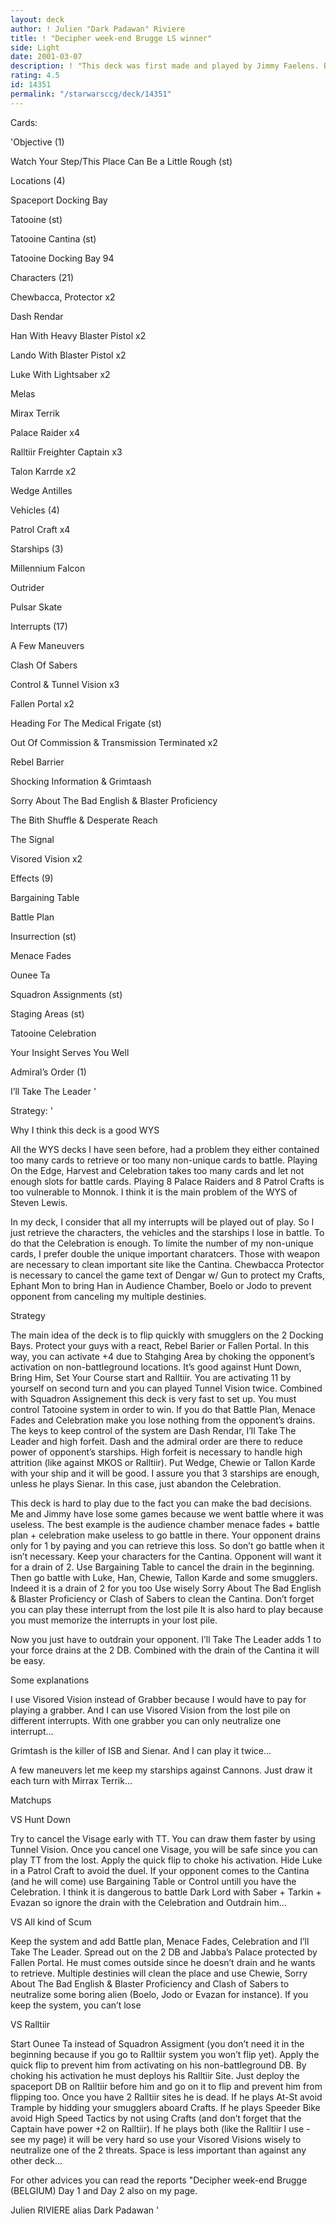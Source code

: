 ```yaml
---
layout: deck
author: ! Julien "Dark Padawan" Riviere
title: ! "Decipher week-end Brugge LS winner"
side: Light
date: 2001-03-07
description: ! "This deck was first made and played by Jimmy Faelens. But he convinced me to work on it with him. Here is the version we both played at Brugge. I am proud to say I beat Bastian Winkelhaus and win the individual on Saturday with it. So read the strategy..."
rating: 4.5
id: 14351
permalink: "/starwarsccg/deck/14351"
---
```

Cards: 

'Objective (1)

Watch Your Step/This Place Can Be a Little Rough (st)


Locations (4)

Spaceport Docking Bay 

Tatooine (st)

Tatooine Cantina (st)

Tatooine Docking Bay 94 


Characters (21)

Chewbacca, Protector  x2

Dash Rendar 

Han With Heavy Blaster Pistol  x2

Lando With Blaster Pistol  x2

Luke With Lightsaber  x2

Melas 

Mirax Terrik 

Palace Raider  x4

Ralltiir Freighter Captain  x3

Talon Karrde  x2

Wedge Antilles 


Vehicles (4)

Patrol Craft  x4


Starships (3)

Millennium Falcon 

Outrider 

Pulsar Skate 


Interrupts (17)

A Few Maneuvers 

Clash Of Sabers 

Control & Tunnel Vision  x3

Fallen Portal  x2

Heading For The Medical Frigate (st)

Out Of Commission & Transmission Terminated  x2

Rebel Barrier 

Shocking Information & Grimtaash 

Sorry About The Bad English & Blaster Proficiency 

The Bith Shuffle & Desperate Reach 

The Signal 

Visored Vision  x2


Effects (9)

Bargaining Table 

Battle Plan 

Insurrection (st)

Menace Fades 

Ounee Ta 

Squadron Assignments (st)

Staging Areas (st)

Tatooine Celebration 

Your Insight Serves You Well 


Admiral’s Order (1)

I’ll Take The Leader '

Strategy: '

Why I think this deck is a good WYS

All the WYS decks I have seen before, had a problem they either contained too many cards to retrieve or too many non-unique cards to battle. Playing On the Edge, Harvest and Celebration takes too many cards and let not enough slots for battle cards. Playing 8 Palace Raiders and 8 Patrol Crafts is too vulnerable to Monnok. I think it is the main problem of the WYS of Steven Lewis.

In my deck, I consider that all my interrupts will be played out of play. So I just retrieve the characters, the vehicles and the starships I lose in battle. To do that the Celebration is enough. To limite the number of my non-unique cards, I prefer double the unique important charatcers. Those with weapon are necessary to clean important site like the Cantina. Chewbacca Protector is necessary to cancel the game text of Dengar w/ Gun to protect my Crafts, Ephant Mon to bring Han in Audience Chamber, Boelo or Jodo to prevent opponent from canceling my multiple destinies.


Strategy

The main idea of the deck is to flip quickly with smugglers on the 2 Docking Bays. Protect your guys with a react, Rebel Barier or Fallen Portal. In this way, you can activate +4 due to Stahging Area by choking the opponent’s activation on non-battleground locations. It’s good against Hunt Down, Bring Him, Set Your Course start and Ralltiir. You are activating 11 by yourself on second turn and you can played Tunnel Vision twice. Combined with Squadron Assignement this deck is very fast to set up. You must control Tatooine system in order to win. If you do that Battle Plan, Menace Fades and Celebration make you lose nothing from the opponent’s drains. The keys to keep control of the system are Dash Rendar, I’ll Take The Leader and high forfeit. Dash and the admiral order are there to reduce power of opponent’s starships. High forfeit is necessary to handle high attrition (like against MKOS or Ralltiir). Put Wedge, Chewie or Tallon Karde with your ship and it will be good. I assure you that 3 starships are enough, unless he plays Sienar. In this case, just abandon the Celebration.


This deck is hard to play due to the fact you can make the bad decisions. Me and Jimmy have lose some games because we went battle where it was useless. The best example is the audience chamber menace fades + battle plan + celebration make useless to go battle in there. Your opponent drains only for 1 by paying and you can retrieve this loss. So don’t go battle when it isn’t necessary. Keep your characters for the Cantina. Opponent will want it for a drain of 2. Use Bargaining Table to cancel the drain in the beginning. Then go battle with Luke, Han, Chewie, Tallon Karde and some smugglers. Indeed it is a drain of 2 for you too  Use wisely Sorry About The Bad English & Blaster Proficiency or Clash of Sabers to clean the Cantina. Don’t forget you can play these interrupt from the lost pile  It is also hard to play because you must memorize the interrupts in your lost pile. 


Now you just have to outdrain your opponent. I’ll Take The Leader adds 1 to your force drains at the 2 DB. Combined with the drain of the Cantina it will be easy.


Some explanations

I use Visored Vision instead of Grabber because I would have to pay for playing a grabber. And I can use Visored Vision from the lost pile on different interrupts. With one grabber you can only neutralize one interrupt...

Grimtash is the killer of ISB and Sienar. And I can play it twice...

A few maneuvers let me keep my starships against Cannons. Just draw it each turn with Mirrax Terrik...



Matchups


VS Hunt Down

Try to cancel the Visage early with TT. You can draw them faster by using Tunnel Vision. Once you cancel one Visage, you will be safe since you can play TT from the lost. Apply the quick flip to choke his activation. Hide Luke in a Patrol Craft to avoid the duel. If your opponent comes to the Cantina (and he will come) use Bargaining Table or Control untill you have the Celebration. I think it is dangerous to battle Dark Lord with Saber + Tarkin + Evazan so ignore the drain with the Celebration and Outdrain him...


VS All kind of Scum

Keep the system and add Battle plan, Menace Fades, Celebration and I’ll Take The Leader. Spread out on the 2 DB and Jabba’s Palace protected by Fallen Portal. He must comes outside since he doesn’t drain and he wants to retrieve. Multiple destinies will clean the place and use Chewie, Sorry About The Bad English & Blaster Proficiency and Clash of Sabers to neutralize some boring alien (Boelo, Jodo or Evazan for instance). If you keep the system, you can’t lose 


VS Ralltiir

Start Ounee Ta instead of Squadron Assigment (you don’t need it in the beginning because if you go to Ralltiir system you won’t flip yet). Apply the quick flip to prevent him from activating on his non-battleground DB. By choking his activation he must deploys his Ralltiir Site. Just deploy the spaceport DB on Ralltiir before him and go on it to flip and prevent him from flipping too. Once you have 2 Ralltiir sites he is dead. If he plays At-St avoid Trample by hidding your smugglers aboard Crafts. If he plays Speeder Bike avoid High Speed Tactics by not using Crafts (and don’t forget that the Captain have power +2 on Ralltiir). If he plays both (like the Ralltiir I use - see my page) it will be very hard so use your Visored Visions wisely to neutralize one of the 2 threats. Space is less important than against any other deck...


For other advices you can read the reports "Decipher week-end Brugge (BELGIUM) Day 1 and Day 2 also on my page.


Julien RIVIERE alias Dark Padawan '
